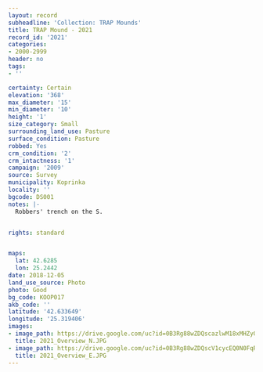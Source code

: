 ```yaml
---
layout: record
subheadline: 'Collection: TRAP Mounds'
title: TRAP Mound - 2021
record_id: '2021'
categories:
- 2000-2999
header: no
tags:
- ''

certainty: Certain
elevation: '368'
max_diameter: '15'
min_diameter: '10'
height: '1'
size_category: Small
surrounding_land_use: Pasture
surface_condition: Pasture
robbed: Yes
crm_condition: '2'
crm_intactness: '1'
campaign: '2009'
source: Survey
municipality: Koprinka
locality: ''
bgcode: DS001
notes: |-
  Robbers' trench on the S.


rights: standard


maps:
  lat: 42.6285
  lon: 25.2442
date: 2018-12-05
land_use_source: Photo
photo: Good
bg_code: KOOP017
akb_code: ''
latitude: '42.633649'
longitude: '25.319406'
images:
- image_path: https://drive.google.com/uc?id=0B3Rg88wZDQscazlwM18xMHZyQlE
  title: 2021_Overview_N.JPG
- image_path: https://drive.google.com/uc?id=0B3Rg88wZDQscV1cycEQ0N0FqRWM
  title: 2021_Overview_E.JPG
---
```

